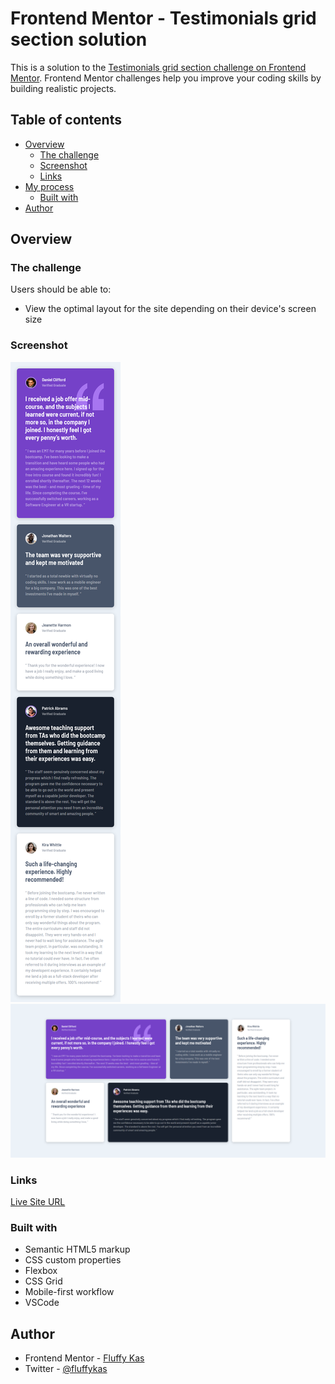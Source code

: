 # Frontend Mentor - Testimonials grid section solution

This is a solution to the [Testimonials grid section challenge on Frontend Mentor](https://www.frontendmentor.io/challenges/testimonials-grid-section-Nnw6J7Un7). Frontend Mentor challenges help you improve your coding skills by building realistic projects. 

## Table of contents

- [Overview](#overview)
  - [The challenge](#the-challenge)
  - [Screenshot](#screenshot)
  - [Links](#links)
- [My process](#my-process)
  - [Built with](#built-with)
- [Author](#author)

## Overview

### The challenge

Users should be able to:

- View the optimal layout for the site depending on their device's screen size

### Screenshot

![](screenshots/testimonials-section-mobile.png)
![](screenshots/testimonials-section-desktop.png)

### Links

[Live Site URL](https://fluffykas.github.io/testimonials-section/)

### Built with

- Semantic HTML5 markup
- CSS custom properties
- Flexbox
- CSS Grid
- Mobile-first workflow
- VSCode

## Author

- Frontend Mentor - [Fluffy Kas](https://www.frontendmentor.io/profile/FluffyKas)
- Twitter - [@fluffykas](https://twitter.com/fluffykas)
